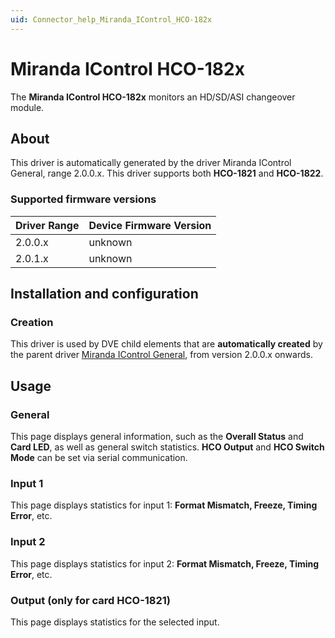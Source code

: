 ```yaml
---
uid: Connector_help_Miranda_IControl_HCO-182x
---
```


# Miranda IControl HCO-182x

The **Miranda IControl HCO-182x** monitors an HD/SD/ASI changeover module.

## About

This driver is automatically generated by the driver Miranda IControl General, range 2.0.0.x. This driver supports both **HCO-1821** and **HCO-1822**.

### Supported firmware versions

| **Driver Range** | **Device Firmware Version** |
|------------------|-----------------------------|
| 2.0.0.x          | unknown                     |
| 2.0.1.x          | unknown                     |

## Installation and configuration

### Creation

This driver is used by DVE child elements that are **automatically created** by the parent driver [Miranda IControl General](xref:Connector_help_Miranda_IControl_General), from version 2.0.0.x onwards.

## Usage

### General

This page displays general information, such as the **Overall Status** and **Card LED**, as well as general switch statistics. **HCO Output** and **HCO Switch Mode** can be set via serial communication.

### Input 1

This page displays statistics for input 1: **Format Mismatch, Freeze, Timing Error**, etc.

### Input 2

This page displays statistics for input 2: **Format Mismatch, Freeze, Timing Error**, etc.

### Output (only for card HCO-1821)

This page displays statistics for the selected input.
